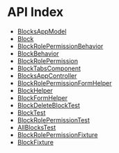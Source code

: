 API Index
=========

* [BlocksAppModel](BlocksAppModel.md)
* [Block](Block.md)
* [BlockRolePermissionBehavior](BlockRolePermissionBehavior.md)
* [BlockBehavior](BlockBehavior.md)
* [BlockRolePermission](BlockRolePermission.md)
* [BlockTabsComponent](BlockTabsComponent.md)
* [BlocksAppController](BlocksAppController.md)
* [BlockRolePermissionFormHelper](BlockRolePermissionFormHelper.md)
* [BlockHelper](BlockHelper.md)
* [BlockFormHelper](BlockFormHelper.md)
* [BlockDeleteBlockTest](BlockDeleteBlockTest.md)
* [BlockTest](BlockTest.md)
* [BlockRolePermissionTest](BlockRolePermissionTest.md)
* [AllBlocksTest](AllBlocksTest.md)
* [BlockRolePermissionFixture](BlockRolePermissionFixture.md)
* [BlockFixture](BlockFixture.md)


